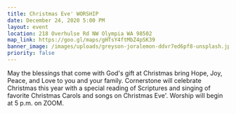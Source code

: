```yaml
---
title: Christmas Eve' WORSHIP
date: December 24, 2020 5:00 PM
layout: event
location: 218 Overhulse Rd NW Olympia WA 98502
map_link: https://goo.gl/maps/gHTsY4ftMbZ4pSK39
banner_image: /images/uploads/greyson-joralemon-ddvr7ed6pf8-unsplash.jpg
priority: false
---
```

May the blessings that come with God's gift at Christmas bring Hope, Joy, Peace, and Love to you and your family. Cornerstone will celebrate Christmas this year with a special reading of Scriptures and singing of favorite Christmas Carols and songs on Christmas Eve'. Worship will begin at 5 p.m. on ZOOM.